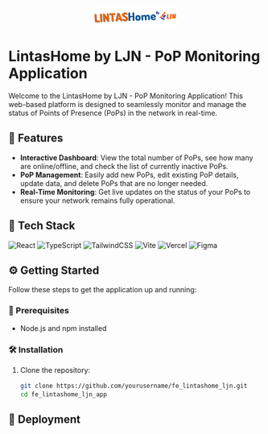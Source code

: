 <p align="center" width="100%">
    <img width="33%" src="src/assets/logo-lintashomebyljn.png" alt="logo-lintashome">
</p>

# LintasHome by LJN - PoP Monitoring Application
Welcome to the LintasHome by LJN - PoP Monitoring Application! This web-based platform is designed to seamlessly monitor and manage the status of Points of Presence (PoPs) in the network in real-time.

## 💎 Features

- **Interactive Dashboard**: View the total number of PoPs, see how many are online/offline, and check the list of currently inactive PoPs.
- **PoP Management**: Easily add new PoPs, edit existing PoP details, update data, and delete PoPs that are no longer needed.
- **Real-Time Monitoring**: Get live updates on the status of your PoPs to ensure your network remains fully operational.

## 🚀 Tech Stack

![React](https://img.shields.io/badge/react-%2320232a.svg?style=for-the-badge&logo=react&logoColor=%2361DAFB)
![TypeScript](https://img.shields.io/badge/typescript-%23007ACC.svg?style=for-the-badge&logo=typescript&logoColor=white)
![TailwindCSS](https://img.shields.io/badge/tailwindcss-%2338B2AC.svg?style=for-the-badge&logo=tailwind-css&logoColor=white)
![Vite](https://img.shields.io/badge/vite-%23646CFF.svg?style=for-the-badge&logo=vite&logoColor=white)
![Vercel](https://img.shields.io/badge/vercel-%23000000.svg?style=for-the-badge&logo=vercel&logoColor=white)
![Figma](https://img.shields.io/badge/figma-%23F24E1E.svg?style=for-the-badge&logo=figma&logoColor=white)

## ⚙️ Getting Started

Follow these steps to get the application up and running:

### 🔧 Prerequisites

- Node.js and npm installed

### 🛠️ Installation

1. Clone the repository:
   ```bash
   git clone https://github.com/yourusername/fe_lintashome_ljn.git
   cd fe_lintashome_ljn_app

## 🔗 Deployment


